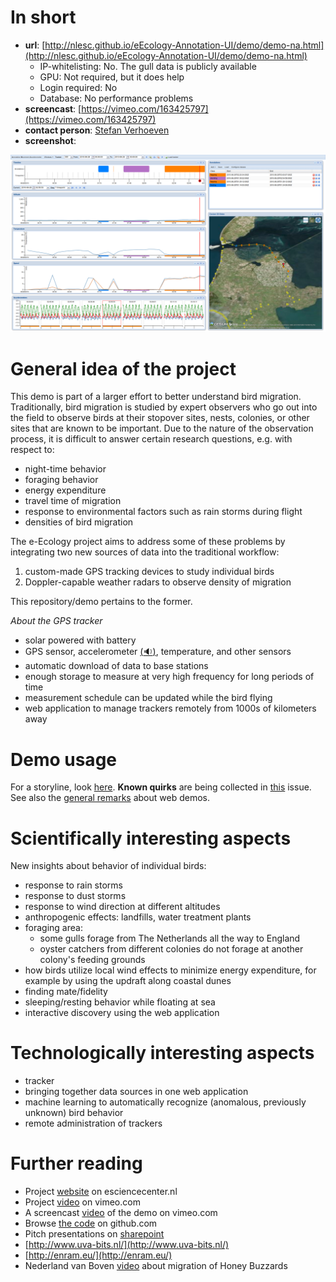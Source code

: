 # In short

- **url**: [http://nlesc.github.io/eEcology-Annotation-UI/demo/demo-na.html](http://nlesc.github.io/eEcology-Annotation-UI/demo/demo-na.html)
   - IP-whitelisting: No. The gull data is publicly available
   - GPU: Not required, but it does help
   - Login required: No
   - Database: No performance problems
- **screencast**: [https://vimeo.com/163425797](https://vimeo.com/163425797)
- **contact person**: [Stefan Verhoeven](https://www.esciencecenter.nl/profile/ing.-stefan-verhoeven)
- **screenshot**:

![screenshot](/demos/eecology-annotation-ui/screenshots/screenshot-33.png "eecology-annotation-ui demo screenshot")


# General idea of the project

This demo is part of a larger effort to better understand bird migration. Traditionally, bird migration is studied by expert observers who go out into the field to observe birds at their stopover sites, nests, colonies, or other sites that are known to be important. Due to the nature of the observation process, it is difficult to answer certain research questions, e.g. with respect to:

- night-time behavior
- foraging behavior
- energy expenditure
- travel time of migration
- response to environmental factors such as rain storms during flight
- densities of bird migration

The e-Ecology project aims to address some of these problems by integrating two new sources of data into the traditional workflow:

1. custom-made GPS tracking devices to study individual birds
1. Doppler-capable weather radars to observe density of migration

This repository/demo pertains to the former.

_About the GPS tracker_

- solar powered with battery
- GPS sensor, accelerometer [(:sound:)](http://static.sfdict.com/staticrep/dictaudio/A00/A0054100.mp3), temperature, and other sensors
- automatic download of data to base stations
- enough storage to measure at very high frequency for long periods of time
- measurement schedule can be updated while the bird flying
- web application to manage trackers remotely from 1000s of kilometers away


# Demo usage

For a storyline, look [here](/demos/eecology-annotation-ui/storyline.md). **Known quirks** are being collected in [this](/../../issues/23) issue. See also the [general remarks](/doc/demo-usage-general-remarks.md) about web demos.


# Scientifically interesting aspects

New insights about behavior of individual birds:

   - response to rain storms
   - response to dust storms
   - response to wind direction at different altitudes
   - anthropogenic effects: landfills, water treatment plants
   - foraging area:
      - some gulls forage from The Netherlands all the way to England
      - oyster catchers from different colonies do not forage at another colony's feeding grounds
   - how birds utilize local wind effects to minimize energy expenditure, for example by using the updraft along coastal dunes
   - finding mate/fidelity
   - sleeping/resting behavior while floating at sea
   - interactive discovery using the web application


# Technologically interesting aspects

- tracker
- bringing together data sources in one web application
- machine learning to automatically recognize (anomalous, previously unknown) bird behavior
- remote administration of trackers


# Further reading

- Project [website](https://www.esciencecenter.nl/project/eecology) on esciencecenter.nl
- Project [video](https://vimeo.com/106796321) on vimeo.com
- A screencast [video](https://vimeo.com/163425797) of the demo on vimeo.com
- Browse [the code](https://github.com/NLeSC/eEcology-Annotation-UI) on github.com
- Pitch presentations on [sharepoint](https://nlesc.sharepoint.com/Shared%20Documents/Forms/AllItems.aspx?RootFolder=%2FShared%20Documents%2FNLeSC%20Project%20Presentations%2FCurrent%2FeEcology&FolderCTID=0x0120004EB0DBA245A10041AA401E78745EB1B1&View={2CC9F224-02CB-49B5-9DBB-C97AE29C8572})
- [http://www.uva-bits.nl/](http://www.uva-bits.nl/)
- [http://enram.eu/](http://enram.eu/)
- Nederland van Boven [video](https://vimeo.com/85808414) about migration of Honey Buzzards
